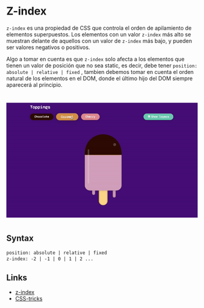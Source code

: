 # Z-index

`z-index` es una propiedad de CSS que controla el orden de apilamiento de elementos superpuestos.
Los elementos con un valor `z-index` más alto se muestran delante de aquellos con un valor de `z-index` más bajo, y pueden ser valores negativos o positivos.

Algo a tomar en cuenta es que `z-index` solo afecta a los elementos que tienen un valor de posición que no sea static, es decir, debe tener `position: absolute | relative | fixed` , tambien debemos tomar en cuenta el orden natural de los elementos en el DOM, donde el último hijo del DOM siempre aparecerá al principio.

#

![](demo/z-index.gif)

#

<!-- [youtube demo]() -->

## Syntax

```
position: absolute | relative | fixed
z-index: -2 | -1 | 0 | 1 | 2 ...
```

## Links

- [z-index](https://developer.mozilla.org/en-US/docs/Web/CSS/z-index)
- [CSS-tricks](https://css-tricks.com/almanac/properties/z/z-index/)
